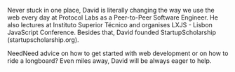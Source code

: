 Never stuck in one place, David is literally changing the way we use the web every day at Protocol Labs as a Peer-to-Peer Software Engineer. He also lectures at Instituto Superior Técnico and organises LXJS - Lisbon JavaScript Conference. Besides that, David founded StartupScholarship (startupscholarship.org).

NeedNeed advice on how to get started with web development or on how to ride a longboard? Even miles away, David will be always eager to help.
